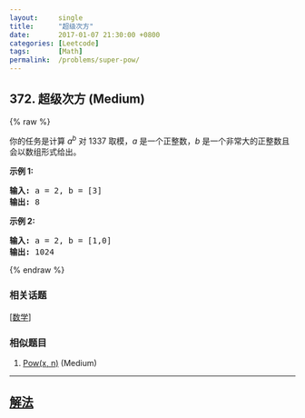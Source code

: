 ```yaml
---
layout:     single
title:      "超级次方"
date:       2017-01-07 21:30:00 +0800
categories: [Leetcode]
tags:       [Math]
permalink:  /problems/super-pow/
---
```


## 372. 超级次方 (Medium)

{% raw %}

<p>你的任务是计算&nbsp;<em>a</em><sup><em>b</em></sup>&nbsp;对&nbsp;1337 取模，<em>a</em> 是一个正整数，<em>b</em> 是一个非常大的正整数且会以数组形式给出。</p>

<p><strong>示例 1:</strong></p>

<pre><strong>输入: </strong>a = 2, b = [3]
<strong>输出: </strong>8
</pre>

<p><strong>示例&nbsp;2:</strong></p>

<pre><strong>输入: </strong>a = 2, b = [1,0]
<strong>输出: </strong>1024</pre>

{% endraw %}

### 相关话题
  [[数学](https://github.com/openset/leetcode/tree/master/tag/math/README.md)]

### 相似题目
  1. [Pow(x, n)](/problems/powx-n) (Medium)

---

## [解法](https://github.com/openset/leetcode/tree/master/problems/super-pow)
